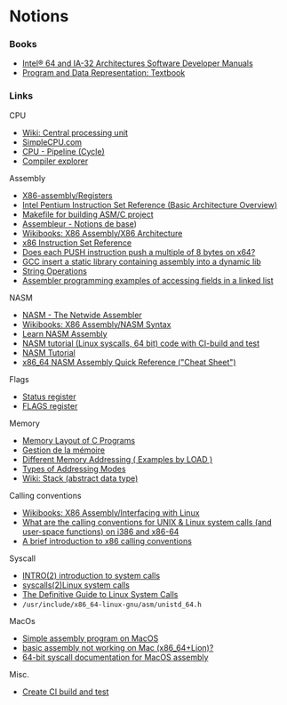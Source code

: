 # Notions

### Books

- [Intel® 64 and IA-32 Architectures Software Developer Manuals](https://software.intel.com/content/www/us/en/develop/articles/intel-sdm.html)
- [Program and Data Representation: Textbook](https://uva-cs.github.io/pdr/book/)

### Links

CPU

- [Wiki: Central processing unit](https://en.wikipedia.org/wiki/Central_processing_unit)
- [SimpleCPU.com](http://www.simplecpu.com/)
- [CPU - Pipeline (Cycle)](https://datacadamia.com/computer/cpu/pipeline)
- [Compiler explorer](https://godbolt.org/)

Assembly

- [X86-assembly/Registers](https://www.aldeid.com/wiki/X86-assembly/Registers#ZF_.28Zero_Flag.29)
- [Intel Pentium Instruction Set Reference (Basic Architecture Overview)](http://faydoc.tripod.com/cpu/index.htm)
- [Makefile for building ASM/C project](https://codereview.stackexchange.com/questions/156479/makefile-for-building-asm-c-project)
- [Assembleur - Notions de base](https://beta.hackndo.com/assembly-basics/))
- [Wikibooks: X86 Assembly/X86 Architecture](https://en.wikibooks.org/wiki/X86_Assembly/X86_Architecture)
- [x86 Instruction Set Reference](https://c9x.me/x86/)
- [Does each PUSH instruction push a multiple of 8 bytes on x64?](https://stackoverflow.com/questions/40305965/does-each-push-instruction-push-a-multiple-of-8-bytes-on-x64/40312390#40312390)
- [GCC insert a static library containing assembly into a dynamic lib](https://stackoverflow.com/questions/42986157/gcc-insert-a-static-library-containing-assembly-into-a-dynamic-lib)
- [String Operations](https://pages.hep.wisc.edu/~pinghc/asm4.html)
- [Assembler programming examples of accessing fields in a linked list](http://www.mathcs.emory.edu/~cheung/Courses/255/Syl-ARM/7-ARM/access-linked-list.html)

NASM

- [NASM - The Netwide Assembler](https://www.nasm.us/doc/)
- [Wikibooks: X86 Assembly/NASM Syntax](https://en.wikibooks.org/wiki/X86_Assembly/NASM_Syntax)
- [Learn NASM Assembly](https://www.tutorialspoint.com/assembly_programming/index.htm)
- [NASM tutorial (Linux syscalls, 64 bit) code with CI-build and test](https://codereview.stackexchange.com/questions/180376/nasm-tutorial-linux-syscalls-64-bit-code-with-ci-build-and-test)
- [NASM Tutorial](https://cs.lmu.edu/~ray/notes/nasmtutorial/)
- [x86_64 NASM Assembly Quick Reference ("Cheat Sheet")](https://www.cs.uaf.edu/2017/fall/cs301/reference/x86_64.html)

Flags

- [Status register](https://www.aldeid.com/wiki/X86-assembly/Registers#Status_register)
- [FLAGS register](https://en.wikipedia.org/wiki/FLAGS_register)

Memory

- [Memory Layout of C Programs](https://www.geeksforgeeks.org/memory-layout-of-c-program/)
- [Gestion de la mémoire](https://beta.hackndo.com/memory-allocation/)
- [Different Memory Addressing ( Examples by LOAD )](https://www.cs.helsinki.fi/u/kerola/tito/koksi_doc/memaddr.html)
- [Types of Addressing Modes](https://www.gatevidyalay.com/addressing-modes/)
- [Wiki: Stack (abstract data type)](https://en.wikipedia.org/wiki/Stack_(abstract_data_type))

Calling conventions

- [Wikibooks: X86 Assembly/Interfacing with Linux](https://en.wikibooks.org/wiki/X86_Assembly/Interfacing_with_Linux)
- [What are the calling conventions for UNIX & Linux system calls (and user-space functions) on i386 and x86-64](https://stackoverflow.com/questions/2535989/what-are-the-calling-conventions-for-unix-linux-system-calls-and-user-space-f)
- [A brief introduction to x86 calling conventions](https://codearcana.com/posts/2013/05/21/a-brief-introduction-to-x86-calling-conventions.html)

Syscall

- [INTRO(2) introduction to system calls](https://man7.org/linux/man-pages/man2/intro.2.html)
- [syscalls(2)Linux system calls ](https://man7.org/linux/man-pages/man2/syscalls.2.html)
- [The Definitive Guide to Linux System Calls](https://blog.packagecloud.io/eng/2016/04/05/the-definitive-guide-to-linux-system-calls/)
- `/usr/include/x86_64-linux-gnu/asm/unistd_64.h`

MacOs

- [Simple assembly program on MacOS](https://blacksheephacks.pl/simple-assembly-program-on-macos/)
- [basic assembly not working on Mac (x86_64+Lion)?](https://stackoverflow.com/questions/11179400/basic-assembly-not-working-on-mac-x86-64lion)
- [64-bit syscall documentation for MacOS assembly](https://stackoverflow.com/questions/47834513/64-bit-syscall-documentation-for-macos-assembly)

Misc.  
- [Create CI build and test](https://codereview.stackexchange.com/questions/180376/nasm-tutorial-linux-syscalls-64-bit-code-with-ci-build-and-test)
